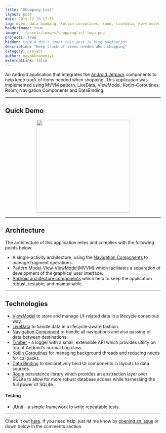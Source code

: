 ```yaml
---
title: "Shopping List"
layout: post
date: 2019-12-28 17:51
tag: mvvm, data binding, kotlin coroutines, room, livedata, view model, navigation components, android ktx
headerImage: true
image: ../assets/images/shoppinglist-logo.png
projects: true
hidden: true # don't count this post in blog pagination
description: "Keep track of items needed when shopping"
category: project
author: mayokunadeniyi
externalLink: false
---
```


An Android application that integrates the [Android Jetpack](https://developer.android.com/jetpack/) components to help keep track of items needed when shopping. This application was implemented using MVVM pattern, LiveData, ViewModel, Kotlin-Coroutines, Room, Navigation Components and DataBinding.

---

## Quick Demo
<p align="center"><a><img src="/assets/images/gifdemo.gif" width="300"></a></p>


---

## Architecture
The architecture of this application relies and complies with the following points below:
* A single-activity architecture, using the [Navigation Components](https://developer.android.com/guide/navigation) to manage fragment operations.
* Pattern [Model-View-ViewModel](https://en.wikipedia.org/wiki/Model%E2%80%93view%E2%80%93viewmodel)(MVVM) which facilitates a separation of development of the graphical user interface.
* [Android architecture components](https://developer.android.com/topic/libraries/architecture/) which help to keep the application robust, testable, and maintainable.

---

## Technologies

* [ViewModel](https://developer.android.com/topic/libraries/architecture/viewmodel) to store and manage UI-related data in a lifecycle conscious way.
* [LiveData](https://developer.android.com/topic/libraries/architecture/livedata) to handle data in a lifecycle-aware fashion.
* [Navigation Component](https://developer.android.com/guide/navigation) to handle all navigations and also passing of data between destinations.
* [Timber](https://github.com/JakeWharton/timber) - a logger with a small, extensible API which provides utility on top of Android's normal Log class.
* [Kotlin Coroutines](https://kotlinlang.org/docs/reference/coroutines-overview.html) for managing background threads and reducing needs for callbacks.
* [Data Binding](https://developer.android.com/topic/libraries/data-binding/) to declaratively bind UI components in layouts to data sources.
* [Room](https://developer.android.com/topic/libraries/architecture/room) persistence library which provides an abstraction layer over SQLite to allow for more robust database access while harnessing the full power of SQLite.

#### Testing
* [JUnit](https://junit.org/junit4/) - a simple framework to write repeatable tests.

---

Check it out [here](https://github.com/mayokunthefirst/Shopping-List).
If you need help, just let me know by [opening an issue](https://github.com/mayokunthefirst/Shopping-List/issues) or down below in the comments section.
